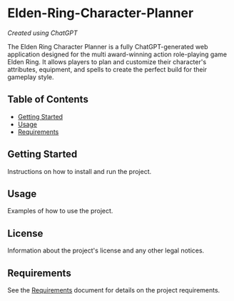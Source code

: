 # Elden-Ring-Character-Planner

*Created using ChatGPT*

The Elden Ring Character Planner is a fully ChatGPT-generated web application designed for the multi award-winning
action role-playing game Elden Ring. It allows players to plan and customize their character's attributes, equipment,
and spells to create the perfect build for their gameplay style.

## Table of Contents

- [Getting Started](#getting-started)
- [Usage](#usage)
- [Requirements](#requirements)

## Getting Started

Instructions on how to install and run the project.

## Usage

Examples of how to use the project.

## License

Information about the project's license and any other legal notices.

## Requirements

See the [Requirements](./docs/requirements.md) document for details on the project requirements.
